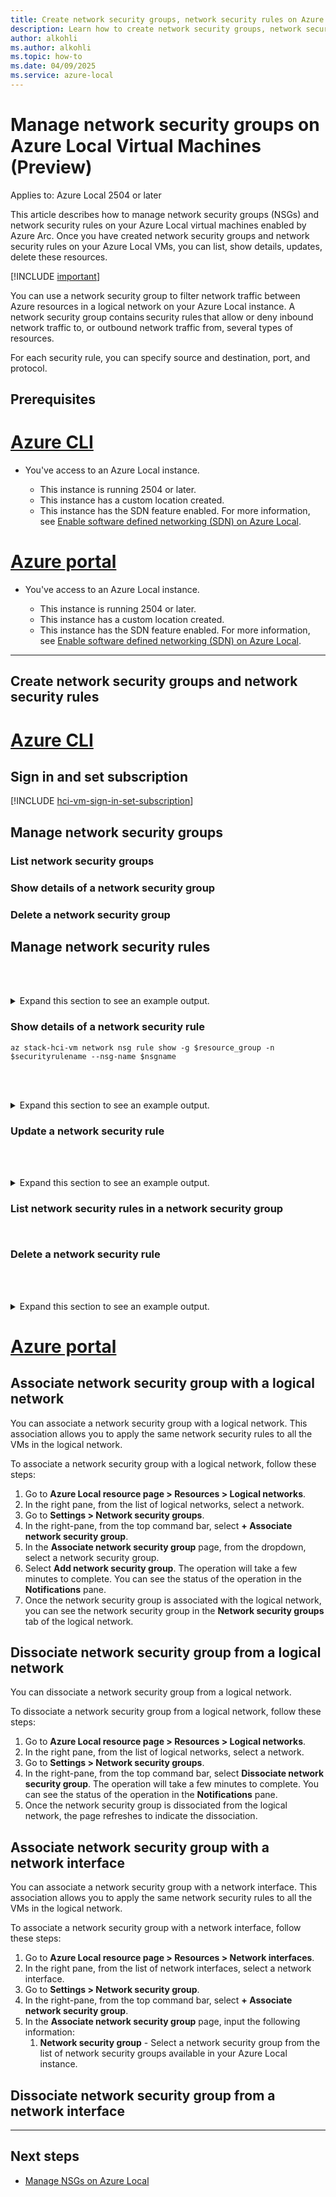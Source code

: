 ```yaml
---
title: Create network security groups, network security rules on Azure Local VMs (Preview)
description: Learn how to create network security groups, network security rules, network default access policies for Azure Local virtual machines(Preview).
author: alkohli
ms.author: alkohli
ms.topic: how-to
ms.date: 04/09/2025
ms.service: azure-local
---
```


# Manage network security groups on Azure Local Virtual Machines (Preview)

Applies to: Azure Local 2504 or later

This article describes how to manage network security groups (NSGs) and network security rules on your Azure Local virtual machines enabled by Azure Arc. Once you have created network security groups and network security rules on your Azure Local VMs, you can list, show details, updates, delete these resources.

[!INCLUDE [important](../includes/hci-preview.md)]




You can use a network security group to filter network traffic between Azure resources in a logical network on your Azure Local instance. A network security group contains security rules that allow or deny inbound network traffic to, or outbound network traffic from, several types of resources.  

For each security rule, you can specify source and destination, port, and protocol.

## Prerequisites

# [Azure CLI](#tab/azurecli)

- You've access to an Azure Local instance.

    - This instance is running 2504 or later.
    - This instance has a custom location created.
    - This instance has the SDN feature enabled. For more information, see [Enable software defined networking (SDN) on Azure Local](../deploy/enable-sdn-ece-action-plan.md).


# [Azure portal](#tab/azureportal)

- You've access to an Azure Local instance.

    - This instance is running 2504 or later.
    - This instance has a custom location created.
    - This instance has the SDN feature enabled. For more information, see [Enable software defined networking (SDN) on Azure Local](../deploy/enable-sdn-ece-action-plan.md).
    
---

## Create network security groups and network security rules

# [Azure CLI](#tab/azurecli)

## Sign in and set subscription

[!INCLUDE [hci-vm-sign-in-set-subscription](../includes/hci-vm-sign-in-set-subscription.md)]


## Manage network security groups

### List network security groups

### Show details of a network security group

### Delete a network security group



## Manage network security rules

<br></br>
<details>
<summary>Expand this section to see an example output.</summary>

```output


```

</details>

### Show details of a network security rule


```azurecli
az stack-hci-vm network nsg rule show -g $resource_group -n $securityrulename --nsg-name $nsgname
```

<br></br>
<details>
<summary>Expand this section to see an example output.</summary>

```output

[Machine 1]: PS C:\HCIDeploymentUser> az stack-hci-vm network nsg rule show -g $resource_group -n $securityrulename --nsg-name $nsgname
{
  "extendedLocation": {
    "name": "/subscriptions/<Subscription ID>/resourcegroups/examplerg/providers/microsoft.extendedlocation/customlocations/examplecl",
    "type": "CustomLocation"
  },
  "id": "/subscriptions/<Subscription ID>/resourceGroups/examplerg/providers/Microsoft.AzureStackHCI/networkSecurityGroups/examplensg/securityRules/examplensr",
  "name": "examplensr",
  "properties": {
    "access": "Deny",
    "description": "Inbound security rule",
    "destinationAddressPrefixes": [
      "192.168.99.0/24"
    ],
    "destinationPortRanges": [
      "80"
    ],
    "direction": "Inbound",
    "priority": 400,
    "protocol": "Icmp",
    "provisioningState": "Succeeded",
    "sourceAddressPrefixes": [
      "10.0.0.0/24"
    ],
    "sourcePortRanges": [
      "*"
    ]
  },
  "resourceGroup": "examplerg",
  "systemData": {
    "createdAt": "2025-03-11T23:25:37.369940+00:00",
    "createdBy": "gus@contoso.com",
    "createdByType": "User",
    "lastModifiedAt": "2025-03-11T23:25:37.369940+00:00",
    "lastModifiedBy": "gus@contoso.com",
    "lastModifiedByType": "User"
  },
  "type": "microsoft.azurestackhci/networksecuritygroups/securityrules"
}

[Machine 1]: PS C:\HCIDeploymentUser>



```

</details>

### Update a network security rule

<br></br>
<details>
<summary>Expand this section to see an example output.</summary>

```output


```

</details>

### List network security rules in a network security group

```azurecli


```


### Delete a network security rule



<br></br>
<details>
<summary>Expand this section to see an example output.</summary>

```output


```

</details>


# [Azure portal](#tab/azureportal)





## Associate network security group with a logical network

You can associate a network security group with a logical network. This association allows you to apply the same network security rules to all the VMs in the logical network.

To associate a network security group with a logical network, follow these steps:

1. Go to **Azure Local resource page > Resources > Logical networks**.
1. In the right pane, from the list of logical networks, select a network.
1. Go to **Settings > Network security groups**.
1. In the right-pane, from the top command bar, select **+ Associate network security group**.
1. In the **Associate network security group** page, from the dropdown, select a network security group.
1. Select **Add network security group**. The operation will take a few minutes to complete. You can see the status of the operation in the **Notifications** pane.
1. Once the network security group is associated with the logical network, you can see the network security group in the **Network security groups** tab of the logical network.

## Dissociate network security group from a logical network

You can dissociate a network security group from a logical network.

To dissociate a network security group from a logical network, follow these steps:

1. Go to **Azure Local resource page > Resources > Logical networks**.
1. In the right pane, from the list of logical networks, select a network.
1. Go to **Settings > Network security groups**.
1. In the right-pane, from the top command bar, select **Dissociate network security group**. The operation will take a few minutes to complete. You can see the status of the operation in the **Notifications** pane.
1. Once the network security group is dissociated from the logical network, the page refreshes to indicate the dissociation.

## Associate network security group with a network interface

You can associate a network security group with a network interface. This association allows you to apply the same network security rules to all the VMs in the logical network.

To associate a network security group with a network interface, follow these steps:

1. Go to **Azure Local resource page > Resources > Network interfaces**.
1. In the right pane, from the list of network interfaces, select a network interface.
1. Go to **Settings > Network security group**.
1. In the right-pane, from the top command bar, select **+ Associate network security group**.
1. In the **Associate network security group** page, input the following information:
    1. **Network security group** - Select a network security group from the list of network security groups available in your Azure Local instance.

## Dissociate network security group from a network interface



---

## Next steps

- [Manage NSGs on Azure Local](../index.yml)